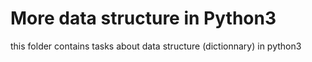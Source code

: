 # More data structure in Python3
this folder contains tasks about data structure (dictionnary) in python3
